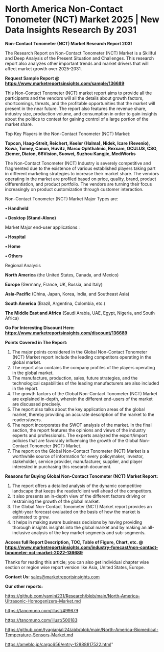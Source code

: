  # North America Non-Contact Tonometer (NCT) Market 2025 | New Data Insights Research By 2031

<strong>Non-Contact Tonometer (NCT) Market Research Report 2031</strong>

The Research Report on Non-Contact Tonometer (NCT) Market is a Skillful and Deep Analysis of the Present Situation and Challenges. This research report also analyzes other important trends and market drivers that will affect market growth over 2025-2031.

<strong>Request Sample Report @ <a href=https://www.marketreportsinsights.com/sample/136689>https://www.marketreportsinsights.com/sample/136689</a></strong>

This Non-Contact Tonometer (NCT) market report aims to provide all the participants and the vendors will all the details about growth factors, shortcomings, threats, and the profitable opportunities that the market will present in the near future. The report also features the revenue share, industry size, production volume, and consumption in order to gain insights about the politics to contest for gaining control of a large portion of the market share.

Top Key Players in the Non-Contact Tonometer (NCT) Market:

<strong>Topcon, Haag-Streit, Reichert, Keeler (Halma), Nidek, Icare (Revenio), Kowa, Tomey, Canon, Huvitz, Marco Ophthalmic, Rexxam, OCULUS, CSO, Ziemer, Diaton, 66Vision, Suowei, Suzhou Kangjie, MediWorks</strong>

The Non-Contact Tonometer (NCT) Industry is severely competitive and fragmented due to the existence of various established players taking part in different marketing strategies to increase their market share. The vendors operating in the market are profiled based on price, quality, brand, product differentiation, and product portfolio. The vendors are turning their focus increasingly on product customization through customer interaction.

Non-Contact Tonometer (NCT) Market Major Types are:

<strong>• Handheld

• Desktop (Stand-Alone)</strong>

Market Major end-user applications :

<strong>• Hospital

• Home

• Others</strong>

Regional Analysis

</u><strong><b>North America</b></strong> (the United States, Canada, and Mexico)

<strong><b>Europe </b></strong>(Germany, France, UK, Russia, and Italy)

<strong><b>Asia-Pacific</b></strong> (China, Japan, Korea, India, and Southeast Asia)

<strong><b>South America</b></strong> (Brazil, Argentina, Colombia, etc.)

<strong><b>The Middle East and Africa</b></strong> (Saudi Arabia, UAE, Egypt, Nigeria, and South Africa)

<strong>Go For Interesting Discount Here: <a href=https://www.marketreportsinsights.com/discount/136689>https://www.marketreportsinsights.com/discount/136689</a></strong>

<strong>Points Covered in The Report:</strong>
<ol>
  <li>The major points considered in the Global Non-Contact Tonometer (NCT) Market report include the leading competitors operating in the global market.</li>
  <li>The report also contains the company profiles of the players operating in the global market.</li>
  <li>The manufacture, production, sales, future strategies, and the technological capabilities of the leading manufacturers are also included in the report.</li>
  <li>The growth factors of the Global Non-Contact Tonometer (NCT) Market are explained in-depth, wherein the different end-users of the market are discussed precisely.</li>
  <li>The report also talks about the key application areas of the global market, thereby providing an accurate description of the market to the readers/users.</li>
  <li>The report incorporates the SWOT analysis of the market. In the final section, the report features the opinions and views of the industry experts and professionals. The experts analyzed the export/import policies that are favorably influencing the growth of the Global Non-Contact Tonometer (NCT) Market.</li>
  <li>The report on the Global Non-Contact Tonometer (NCT) Market is a worthwhile source of information for every policymaker, investor, stakeholder, service provider, manufacturer, supplier, and player interested in purchasing this research document.</li>
</ol>
<strong>Reasons for Buying Global Non-Contact Tonometer (NCT) Market Report:</strong>

<ol>
  <li>The report offers a detailed analysis of the dynamic competitive landscape that keeps the reader/client well ahead of the competitors.</li>
  <li>It also presents an in-depth view of the different factors driving or restraining the growth of the global market.</li>
  <li>The Global Non-Contact Tonometer (NCT) Market report provides an eight-year forecast evaluated on the basis of how the market is estimated to grow.</li>
  <li>It helps in making aware business decisions by having providing thorough insights insights into the global market and by making an all-inclusive analysis of the key market segments and sub-segments.</li>
</ol>
<strong>Access full Report Description, TOC, Table of Figure, Chart, etc. @ <a href=https://www.marketreportsinsights.com/industry-forecast/non-contact-tonometer-nct-market-2022-136689>https://www.marketreportsinsights.com/industry-forecast/non-contact-tonometer-nct-market-2022-136689</a></strong>


Thanks for reading this article; you can also get individual chapter wise section or region wise report version like Asia, United States, Europe.

<strong>Contact Us:</strong>
sales@marketreportsinsights.com

<strong>Our other reports:</strong>

<a href=https://github.com/yamini231/Research/blob/main/North-America-Ultrasonic-Homogenizers-Market.md>https://github.com/yamini231/Research/blob/main/North-America-Ultrasonic-Homogenizers-Market.md</a>

<a href=https://tanomuno.com/illust/499679>https://tanomuno.com/illust/499679</a>

<a href=https://tanomuno.com/illust/500183>https://tanomuno.com/illust/500183</a>

<a href=https://github.com/tyagianjali24/abb/blob/main/North-America-Biomedical-Temperature-Sensors-Market.md>https://github.com/tyagianjali24/abb/blob/main/North-America-Biomedical-Temperature-Sensors-Market.md</a>

<a href=https://ameblo.jp/cargo656/entry-12888817522.html>https://ameblo.jp/cargo656/entry-12888817522.html</a>"
